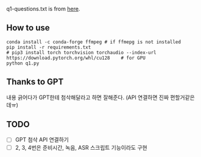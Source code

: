 q1-questions.txt is from [here](https://gist.github.com/mdibaiee/6a181163a06432f0785ccb1894b05ede).

## How to use
```
conda install -c conda-forge ffmpeg # if ffmepg is not installed
pip install -r requirements.txt
# pip3 install torch torchvision torchaudio --index-url https://download.pytorch.org/whl/cu128    # for GPU
python q1.py
```

## Thanks to GPT
내용 긁어다가 GPT한테 첨삭해달라고 하면 잘해준다.
(API 연결하면 진짜 편할거같은데ㅠ)

## TODO
- [ ] GPT 첨삭 API 연결하기
- [ ] 2, 3, 4번은 준비시간, 녹음, ASR 스크립트 기능이라도 구현
